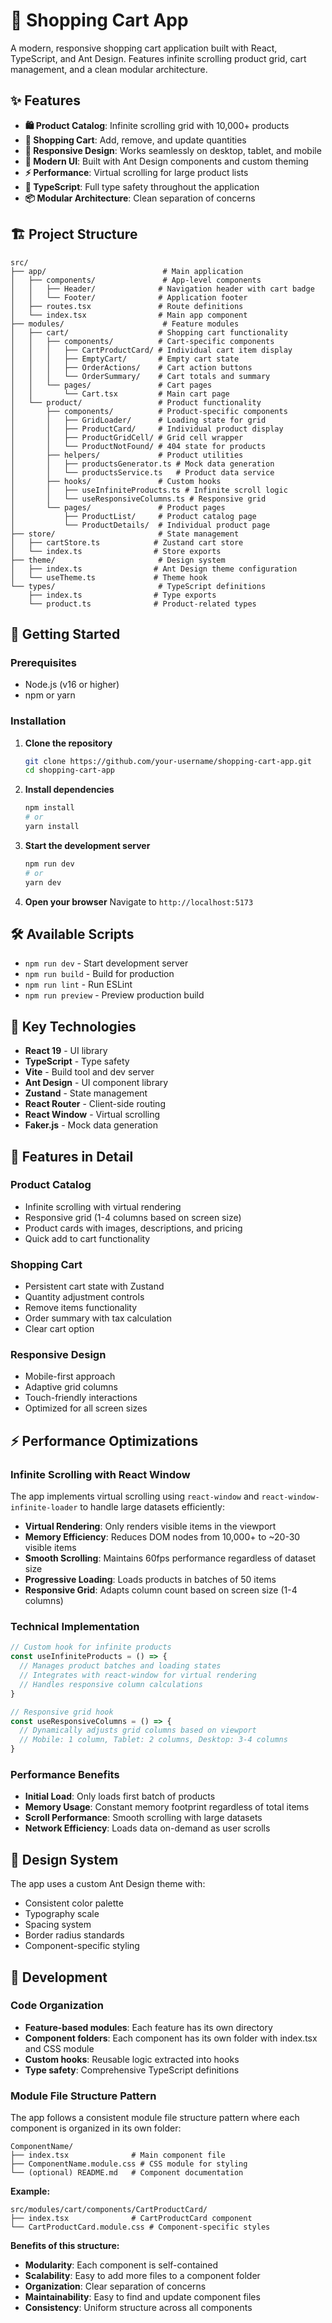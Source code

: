 # 🛒 Shopping Cart App

A modern, responsive shopping cart application built with React, TypeScript, and Ant Design. Features infinite scrolling product grid, cart management, and a clean modular architecture.

## ✨ Features

- **🛍️ Product Catalog**: Infinite scrolling grid with 10,000+ products
- **🛒 Shopping Cart**: Add, remove, and update quantities
- **📱 Responsive Design**: Works seamlessly on desktop, tablet, and mobile
- **🎨 Modern UI**: Built with Ant Design components and custom theming
- **⚡ Performance**: Virtual scrolling for large product lists
- **🔧 TypeScript**: Full type safety throughout the application
- **📦 Modular Architecture**: Clean separation of concerns

## 🏗️ Project Structure

```
src/
├── app/                          # Main application
│   ├── components/               # App-level components
│   │   ├── Header/              # Navigation header with cart badge
│   │   └── Footer/              # Application footer
│   ├── routes.tsx               # Route definitions
│   └── index.tsx                # Main app component
├── modules/                      # Feature modules
│   ├── cart/                    # Shopping cart functionality
│   │   ├── components/          # Cart-specific components
│   │   │   ├── CartProductCard/ # Individual cart item display
│   │   │   ├── EmptyCart/       # Empty cart state
│   │   │   ├── OrderActions/    # Cart action buttons
│   │   │   └── OrderSummary/    # Cart totals and summary
│   │   └── pages/               # Cart pages
│   │       └── Cart.tsx         # Main cart page
│   └── product/                 # Product functionality
│       ├── components/          # Product-specific components
│       │   ├── GridLoader/      # Loading state for grid
│       │   ├── ProductCard/     # Individual product display
│       │   ├── ProductGridCell/ # Grid cell wrapper
│       │   └── ProductNotFound/ # 404 state for products
│       ├── helpers/             # Product utilities
│       │   ├── productsGenerator.ts # Mock data generation
│       │   └── productsService.ts   # Product data service
│       ├── hooks/               # Custom hooks
│       │   ├── useInfiniteProducts.ts # Infinite scroll logic
│       │   └── useResponsiveColumns.ts # Responsive grid
│       └── pages/               # Product pages
│           ├── ProductList/     # Product catalog page
│           └── ProductDetails/  # Individual product page
├── store/                       # State management
│   ├── cartStore.ts            # Zustand cart store
│   └── index.ts                # Store exports
├── theme/                       # Design system
│   ├── index.ts                # Ant Design theme configuration
│   └── useTheme.ts             # Theme hook
└── types/                       # TypeScript definitions
    ├── index.ts                # Type exports
    └── product.ts              # Product-related types
```

## 🚀 Getting Started

### Prerequisites

- Node.js (v16 or higher)
- npm or yarn

### Installation

1. **Clone the repository**
   ```bash
   git clone https://github.com/your-username/shopping-cart-app.git
   cd shopping-cart-app
   ```

2. **Install dependencies**
   ```bash
   npm install
   # or
   yarn install
   ```

3. **Start the development server**
   ```bash
   npm run dev
   # or
   yarn dev
   ```

4. **Open your browser**
   Navigate to `http://localhost:5173`

## 🛠️ Available Scripts

- `npm run dev` - Start development server
- `npm run build` - Build for production
- `npm run lint` - Run ESLint
- `npm run preview` - Preview production build

## 🎯 Key Technologies

- **React 19** - UI library
- **TypeScript** - Type safety
- **Vite** - Build tool and dev server
- **Ant Design** - UI component library
- **Zustand** - State management
- **React Router** - Client-side routing
- **React Window** - Virtual scrolling
- **Faker.js** - Mock data generation

## 📱 Features in Detail

### Product Catalog
- Infinite scrolling with virtual rendering
- Responsive grid (1-4 columns based on screen size)
- Product cards with images, descriptions, and pricing
- Quick add to cart functionality

### Shopping Cart
- Persistent cart state with Zustand
- Quantity adjustment controls
- Remove items functionality
- Order summary with tax calculation
- Clear cart option

### Responsive Design
- Mobile-first approach
- Adaptive grid columns
- Touch-friendly interactions
- Optimized for all screen sizes

## ⚡ Performance Optimizations

### Infinite Scrolling with React Window
The app implements virtual scrolling using `react-window` and `react-window-infinite-loader` to handle large datasets efficiently:

- **Virtual Rendering**: Only renders visible items in the viewport
- **Memory Efficiency**: Reduces DOM nodes from 10,000+ to ~20-30 visible items
- **Smooth Scrolling**: Maintains 60fps performance regardless of dataset size
- **Progressive Loading**: Loads products in batches of 50 items
- **Responsive Grid**: Adapts column count based on screen size (1-4 columns)

### Technical Implementation
```typescript
// Custom hook for infinite products
const useInfiniteProducts = () => {
  // Manages product batches and loading states
  // Integrates with react-window for virtual rendering
  // Handles responsive column calculations
}

// Responsive grid hook
const useResponsiveColumns = () => {
  // Dynamically adjusts grid columns based on viewport
  // Mobile: 1 column, Tablet: 2 columns, Desktop: 3-4 columns
}
```

### Performance Benefits
- **Initial Load**: Only loads first batch of products
- **Memory Usage**: Constant memory footprint regardless of total items
- **Scroll Performance**: Smooth scrolling with large datasets
- **Network Efficiency**: Loads data on-demand as user scrolls

## 🎨 Design System

The app uses a custom Ant Design theme with:
- Consistent color palette
- Typography scale
- Spacing system
- Border radius standards
- Component-specific styling

## 🔧 Development

### Code Organization
- **Feature-based modules**: Each feature has its own directory
- **Component folders**: Each component has its own folder with index.tsx and CSS module
- **Custom hooks**: Reusable logic extracted into hooks
- **Type safety**: Comprehensive TypeScript definitions

### Module File Structure Pattern

The app follows a consistent module file structure pattern where each component is organized in its own folder:

```
ComponentName/
├── index.tsx              # Main component file
├── ComponentName.module.css # CSS module for styling
└── (optional) README.md   # Component documentation
```

**Example:**
```
src/modules/cart/components/CartProductCard/
├── index.tsx              # CartProductCard component
└── CartProductCard.module.css # Component-specific styles
```

**Benefits of this structure:**
- **Modularity**: Each component is self-contained
- **Scalability**: Easy to add more files to a component folder
- **Organization**: Clear separation of concerns
- **Maintainability**: Easy to find and update component files
- **Consistency**: Uniform structure across all components

